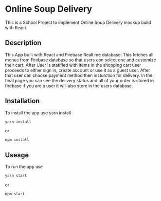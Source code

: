 # Online Soup Delivery

This is a School Project to implement Online Soup Delivery mockup build with React.

## Description 
This App built with React and Firebase Realtime database. This fetches all menue from Firebase database so that users can select one and customize their cart. After User is statified with items in the shopping cart user proceeds to either sign in, create account or use it as a guest user. After that user can choose payment method then insturction for delivery. In the final page you can see the delivery status and all of your order is stored in firebase if you are a user it will also store in the users database.  

## Installation

To install the app use yarn install

```bash
yarn install
```
or
```bash
npm install
```

## Useage

To run the app use
```bash
yarn start
```
or
```bash
npm start
```